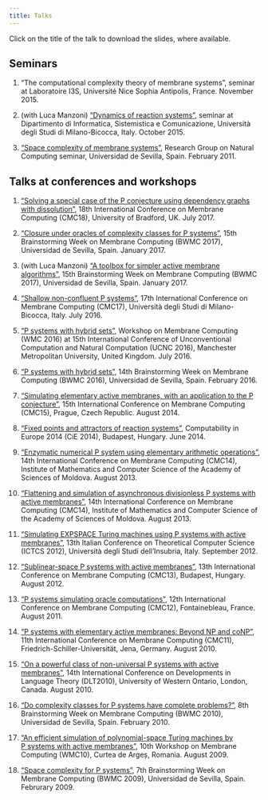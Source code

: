 ```yaml
---
title: Talks
---
```


Click on the title of the talk to download the slides, where available.

Seminars
--------

1. “The computational complexity theory of membrane systems”, seminar at Laboratoire I3S, Université Nice Sophia Antipolis, France. November 2015.

1. (with Luca Manzoni) [“Dynamics of reaction systems”](dynamics-of-reaction-systems.pdf), seminar at Dipartimento di Informatica, Sistemistica e Comunicazione, Università degli Studi di Milano-Bicocca, Italy. October 2015.

1. [“Space complexity of membrane systems”](space-complexity-of-membrane-systems.pdf), Research Group on Natural Computing seminar, Universidad de Sevilla, Spain. February 2011.

Talks at conferences and workshops
----------------------------------

1. [“Solving a special case of the P conjecture using dependency graphs with dissolution”](solving-special-case-of-p-conjecture-using-dependency-graphs-with-dissolution.pdf), 18th International Conference on Membrane Computing (CMC18), University of Bradford, UK. July 2017.

1. [“Closure under oracles of complexity classes for P systems”](closure-under-oracles-of-complexity-classes-for-p-systems.pdf), 15th Brainstorming Week on Membrane Computing (BWMC 2017), Universidad de Sevilla, Spain. January 2017.

1. (with Luca Manzoni) [“A toolbox for simpler active membrane algorithms”](toolbox-for-simpler-active-membranes-algorithms.pdf), 15th Brainstorming Week on Membrane Computing (BWMC 2017), Universidad de Sevilla, Spain. January 2017.

1. [“Shallow non-confluent P systems”](shallow-non-confluent-p-systems.pdf), 17th International Conference on Membrane Computing (CMC17), Università degli Studi di Milano-Bicocca, Italy. July 2016.

1. [“P systems with hybrid sets”](p-systems-with-hybrid-sets-wmc2016.pdf), Workshop on Membrane Computing (WMC 2016) at 15th International Conference of Unconventional Computation and Natural Computation (UCNC 2016), Manchester Metropolitan University, United Kingdom. July 2016.

1. [“P systems with hybrid sets”](p-systems-with-hybrid-sets-bwmc2016.pdf), 14th Brainstorming Week on Membrane Computing (BWMC 2016), Universidad de Sevilla, Spain. February 2016.

1. [“Simulating elementary active membranes, with an application to the P conjecture”](simulating-elementary-active-membranes-with-application-to-p-conjecture.pdf), 15th International Conference on Membrane Computing (CMC15), Prague, Czech Republic. August 2014.

1. [“Fixed points and attractors of reaction systems”](“fixed-points-and-attractors-of-reaction-systems.pdf), Computability in Europe 2014 (CiE 2014), Budapest, Hungary. June 2014.

1. [“Enzymatic numerical P system using elementary arithmetic operations”](enzymatic-numerical-p-system-using-elementary-arithmetic-operations.pdf), 14th International Conference on Membrane Computing (CMC14), Institute of Mathematics and Computer Science of the Academy of Sciences of Moldova. August 2013.

1. [“Flattening and simulation of asynchronous divisionless P systems with active membranes”](flattening-and-simulation-of-asynchronous-divisionless-p-systems-with-active-membranes.pdf), 14th International Conference on Membrane Computing (CMC14), Institute of Mathematics and Computer Science of the Academy of Sciences of Moldova. August 2013.

1. [“Simulating EXPSPACE Turing machines using P systems with active membranes”](simulating-expspace-turing-machines-using-p-systems-with-active-membranes.pdf), 13th Italian Conference on Theoretical Computer Science (ICTCS 2012), Università degli Studi dell’Insubria, Italy. September 2012.

1. [“Sublinear-space P systems with active membranes”](sublinear-space-p-systems-with-active-membranes.pdf), 13th International Conference on Membrane Computing (CMC13), Budapest, Hungary. August 2012.

1. [“P systems simulating oracle computations”](p-systems-simulating-oracle-computations.pdf), 12th International Conference on Membrane Computing (CMC12), Fontainebleau, France. August 2011.

1. [“P systems with elementary active membranes: Beyond NP and coNP”](p-systems-with-active-membranes-beyond-np-and-conp.pdf), 11th International Conference on Membrane Computing (CMC11), Friedrich-Schiller-Universität, Jena, Germany. August 2010.

1. [“On a powerful class of non-universal P systems with active membranes”](on-powerful-class-of-non-universal-p-systems-with-active-membranes.pdf), 14th International Conference on Developments in Language Theory (DLT2010), University of Western Ontario, London, Canada. August 2010.

1. [“Do complexity classes for P systems have complete problems?”](do-complexity-classes-for-p-systems-have-complete-problems.pdf), 8th Brainstorming Week on Membrane Computing (BWMC 2010), Universidad de Sevilla, Spain. February 2010.

1. [“An efficient simulation of polynomial-space Turing machines by P systems with active membranes”](efficient-simulation-of-polynomial-space-turing-machines-by-p-systems-with-active-membranes.pdf), 10th Workshop on Membrane Computing (WMC10), Curtea de Argeș, Romania. August 2009.

1. [“Space complexity for P systems”](space-complexity-for-p-systems.pdf), 7th Brainstorming Week on Membrane Computing (BWMC 2009), Universidad de Sevilla, Spain. Februrary 2009.

